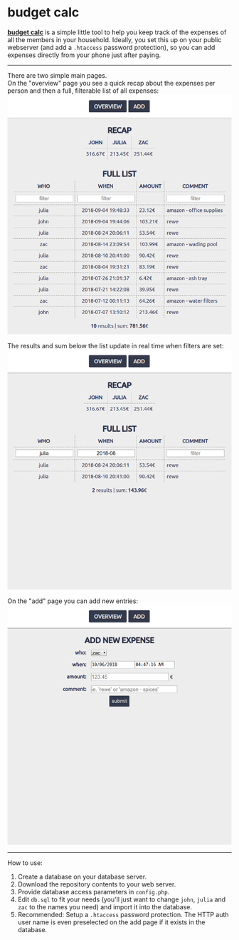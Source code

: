 # budget calc

**[budget calc](github.com/davidwinterstein/budget-calc)** is a simple little tool to help you keep track of the expenses of all the members in your household.  Ideally, you set this up on your public webserver (and add a `.htaccess` password protection), so you can add expenses directly from your phone just after paying.

---

There are two simple main pages.  
On the "overview" page you see a quick recap about the expenses per person and then a full, filterable list of all expenses:  
![Screenshot 'overview'](inc/img/screenshot_overview.png)

The results and sum below the list update in real time when filters are set:
![Screenshot 'overview filtered'](inc/img/screenshot_overview_filtered.png)

On the "add" page you can add new entries:  
![Screenshot 'add'](inc/img/screenshot_add.png)

---

How to use:
1. Create a database on your database server.
1. Download the repository contents to your web server.
1. Provide database access parameters in `config.php`.
1. Edit `db.sql` to fit your needs (you'll just want to change `john`, `julia` and `zac` to the names you need) and import it into the database.
1. Recommended: Setup a `.htaccess` password protection. The HTTP auth user name is even preselected on the add page if it exists in the database.
